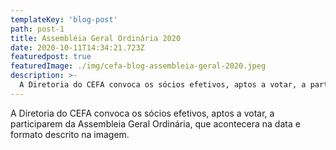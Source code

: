 ```yaml
---
templateKey: 'blog-post'
path: post-1
title: Assembléia Geral Ordinária 2020
date: 2020-10-11T14:34:21.723Z
featuredpost: true
featuredImage: ./img/cefa-blog-assembleia-geral-2020.jpeg
description: >-
  A Diretoria do CEFA convoca os sócios efetivos, aptos a votar, a participarem da Assembleia Geral Ordinária, que acontecera na data e formato  descrito na imagem.
---
```

A Diretoria do CEFA convoca os sócios efetivos, aptos a votar, a participarem da Assembleia Geral Ordinária, que acontecera na data e formato  descrito na imagem.